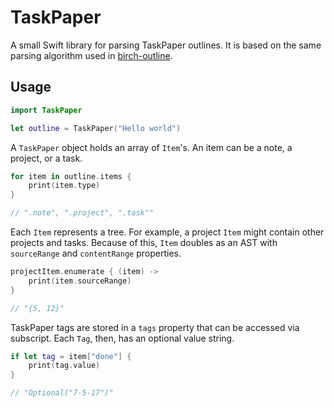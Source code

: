 # TaskPaper
A small Swift library for parsing TaskPaper outlines. It is based on the same parsing algorithm used in [birch-outline](https://github.com/jessegrosjean/birch-outline).

## Usage
```Swift
import TaskPaper

let outline = TaskPaper("Hello world")
```

A `TaskPaper` object holds an array of `Item`'s. An item can be a note, a project, or a task.

```Swift
for item in outline.items {
    print(item.type)
}

// ".note", ".project", ".task""
```

Each `Item` represents a tree. For example, a project `Item` might contain other projects and tasks. Because of this, `Item` doubles as an AST with `sourceRange` and `contentRange` properties.

```Swift
projectItem.enumerate { (item) ->
    print(item.sourceRange)
}

// "{5, 12}"
```

TaskPaper tags are stored in a `tags` property that can be accessed via subscript. Each `Tag`, then, has an optional value string.

```Swift
if let tag = item["done"] {
    print(tag.value)
}

// "Optional("7-5-17")"
```
